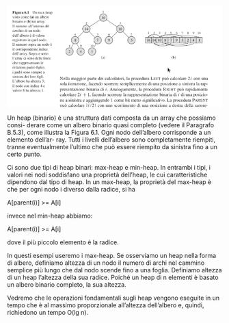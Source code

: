 ![Heap](./heapsort.png)

Un heap (binario) è una struttura dati composta da un array che possiamo consi-
derare come un albero binario quasi completo (vedere il Paragrafo B.5.3), come
illustra la Figura 6.1. Ogni nodo dell’albero corrisponde a un elemento dell’ar-
ray. Tutti i livelli dell’albero sono completamente riempiti, tranne eventualmente
l’ultimo che può essere riempito da sinistra fino a un certo punto.

Ci sono due tipi di heap binari: max-heap e min-heap. In entrambi i tipi, i valori
nei nodi soddisfano una proprietà dell’heap, le cui caratteristiche dipendono dal
tipo di heap. In un max-heap, la proprietà del max-heap è che per ogni nodo i
diverso dalla radice, si ha

A[parent(i)] >= A[i]


invece nel min-heap abbiamo:

A[parent(i)] >= A[i]

dove il più piccolo elemento è la radice.


In questi esempi useremo i max-heap. 
Se osserviamo un heap nella forma di albero, definiamo altezza di un nodo il
numero di archi nel cammino semplice più lungo che dal nodo scende fino a una
foglia. Definiamo altezza di un heap l’altezza della sua radice. Poiché un heap di
n elementi è basato un albero binario completo, la sua altezza.

 Vedremo che le operazioni fondamentali sugli heap vengono eseguite in un tempo che è al massimo proporzionale all’altezza dell’albero e, quindi, richiedono un tempo O(lg n).

